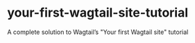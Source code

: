 # your-first-wagtail-site-tutorial
A complete solution to Wagtail’s "Your first Wagtail site" tutorial
